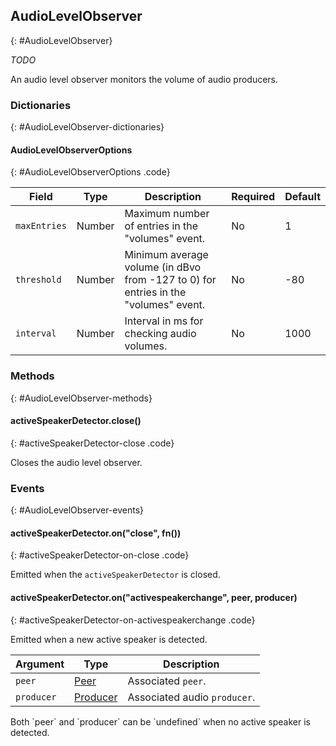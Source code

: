 ## AudioLevelObserver
{: #AudioLevelObserver}

*TODO*

<section markdown="1">

An audio level observer monitors the volume of audio producers.

</section>


### Dictionaries
{: #AudioLevelObserver-dictionaries}

<section markdown="1">

#### AudioLevelObserverOptions
{: #AudioLevelObserverOptions .code}

<div markdown="1" class="table-wrapper L3">

Field          | Type    | Description  | Required | Default 
-------------- | ------- | ------------ | -------- | ----------
`maxEntries`   | Number  | Maximum number of entries in the "volumes" event. | No | 1
`threshold`    | Number  | Minimum average volume (in dBvo from -127 to 0) for entries in the "volumes" event. | No | -80
`interval`     | Number  | Interval in ms for checking audio volumes. | No | 1000

</div>

</section>


### Methods
{: #AudioLevelObserver-methods}

<section markdown="1">

#### activeSpeakerDetector.close()
{: #activeSpeakerDetector-close .code}

Closes the audio level observer.

</section>


### Events
{: #AudioLevelObserver-events}

<section markdown="1">

#### activeSpeakerDetector.on("close", fn())
{: #activeSpeakerDetector-on-close .code}

Emitted when the `activeSpeakerDetector` is closed.

#### activeSpeakerDetector.on("activespeakerchange", peer, producer)
{: #activeSpeakerDetector-on-activespeakerchange .code}

Emitted when a new active speaker is detected.

<div markdown="1" class="table-wrapper L3">

Argument  | Type    | Description   
--------- | ------- | ----------------
`peer`    | [Peer](#Peer) | Associated `peer`.
`producer`| [Producer](#Producer) | Associated audio `producer`.

</div>

<div markdown="1" class="note">
Both `peer` and `producer` can be `undefined` when no active speaker is detected.
</div>

</section>
